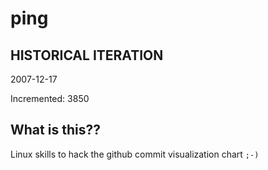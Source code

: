 # ping

## HISTORICAL ITERATION
2007-12-17

Incremented: 3850

## What is this?? 
Linux skills to hack the github commit visualization chart `;-)`
